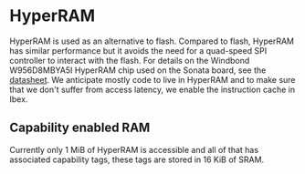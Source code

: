 # HyperRAM

HyperRAM is used as an alternative to flash.
Compared to flash, HyperRAM has similar performance but it avoids the need for a quad-speed SPI controller to interact with the flash.
For details on the Windbond W956D8MBYA5I HyperRAM chip used on the Sonata board, see the [datasheet](https://www.winbond.com/resource-files/W956x8MBYA_64Mb_HyperBus_pSRAM_TFBGA24_datasheet_A01-002_20191113.pdf).
We anticipate mostly code to live in HyperRAM and to make sure that we don't suffer from access latency, we enable the instruction cache in Ibex.

## Capability enabled RAM

Currently only 1 MiB of HyperRAM is accessible and all of that has associated capability tags, these tags are stored in 16 KiB of SRAM.
